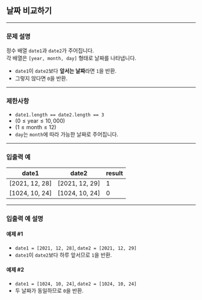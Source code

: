 ## 날짜 비교하기

---

### 문제 설명
정수 배열 `date1`과 `date2`가 주어집니다.  
각 배열은 `[year, month, day]` 형태로 날짜를 나타냅니다.

- `date1`이 `date2`보다 **앞서는 날짜**라면 `1`을 반환.
- 그렇지 않다면 `0`을 반환.

---

### 제한사항
- `date1.length == date2.length == 3`
- $( 0 \leq \text{year} \leq 10,000 )$
- $( 1 \leq \text{month} \leq 12 )$
- `day`는 `month`에 따라 가능한 날짜로 주어집니다.

---

### 입출력 예

| date1          | date2          | result |
|----------------|----------------|--------|
| [2021, 12, 28] | [2021, 12, 29] | 1      |
| [1024, 10, 24] | [1024, 10, 24] | 0      |

---

### 입출력 예 설명

#### 예제 #1
- `date1 = [2021, 12, 28]`, `date2 = [2021, 12, 29]`
- `date1`이 `date2`보다 하루 앞서므로 `1`을 반환.

#### 예제 #2
- `date1 = [1024, 10, 24]`, `date2 = [1024, 10, 24]`
- 두 날짜가 동일하므로 `0`을 반환.